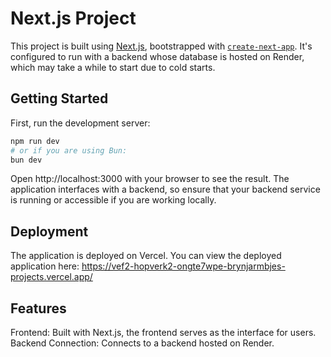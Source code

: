 # Next.js Project

This project is built using [Next.js](https://nextjs.org/), bootstrapped with [`create-next-app`](https://github.com/vercel/next.js/tree/canary/packages/create-next-app). It's configured to run with a backend whose database is hosted on Render, which may take a while to start due to cold starts.

## Getting Started

First, run the development server:

```bash
npm run dev
# or if you are using Bun:
bun dev
```

Open http://localhost:3000 with your browser to see the result. The application interfaces with a backend, so ensure that your backend service is running or accessible if you are working locally.

## Deployment
The application is deployed on Vercel. You can view the deployed application here: 
https://vef2-hopverk2-ongte7wpe-brynjarmbjes-projects.vercel.app/

## Features
Frontend: Built with Next.js, the frontend serves as the interface for users.
Backend Connection: Connects to a backend hosted on Render.

